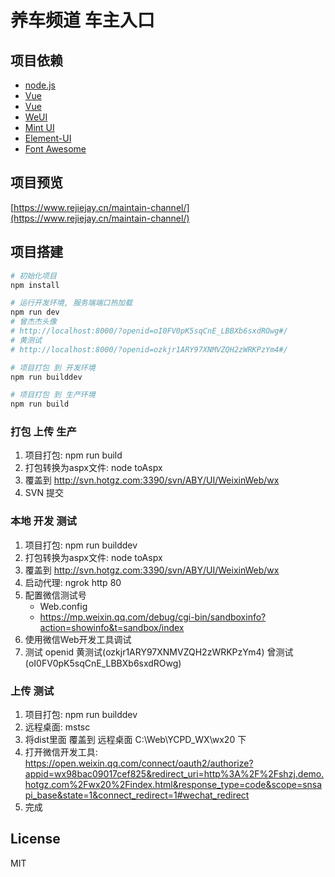 # 养车频道 车主入口

## 项目依赖

- [node.js](http://nodejs.cn/)
- [Vue](https://cn.vuejs.org/)
- [Vue](https://cn.vuejs.org/)
- [WeUI](https://weui.io/)
- [Mint UI](http://mint-ui.github.io/)
- [Element-UI](http://element.eleme.io/)
- [Font Awesome](http://www.bootcss.com/p/font-awesome/)

## 项目预览

[https://www.rejiejay.cn/maintain-channel/](https://www.rejiejay.cn/maintain-channel/)

## 项目搭建

``` bash
# 初始化项目
npm install

# 运行开发环境, 服务端端口热加载
npm run dev
# 曾杰杰头像
# http://localhost:8000/?openid=oI0FV0pK5sqCnE_LBBXb6sxdROwg#/
# 黄测试 
# http://localhost:8000/?openid=ozkjr1ARY97XNMVZQH2zWRKPzYm4#/

# 项目打包 到 开发环境
npm run builddev

# 项目打包 到 生产环境
npm run build

```

### 打包 上传 生产

1. 项目打包: npm run build
2. 打包转换为aspx文件: node toAspx
3. 覆盖到 http://svn.hotgz.com:3390/svn/ABY/UI/WeixinWeb/wx
4. SVN 提交

### 本地 开发 测试

1. 项目打包: npm run builddev
2. 打包转换为aspx文件: node toAspx
3. 覆盖到 http://svn.hotgz.com:3390/svn/ABY/UI/WeixinWeb/wx
4. 启动代理: ngrok http 80
5. 配置微信测试号
    - Web.config
    - https://mp.weixin.qq.com/debug/cgi-bin/sandboxinfo?action=showinfo&t=sandbox/index
6. 使用微信Web开发工具调试
7. 测试 openid 黄测试(ozkjr1ARY97XNMVZQH2zWRKPzYm4) 曾测试(oI0FV0pK5sqCnE_LBBXb6sxdROwg)

### 上传 测试

1. 项目打包: npm run builddev
2. 远程桌面: mstsc
3. 将dist里面 覆盖到 远程桌面 C:\Web\YCPD_WX\wx20 下
4. 打开微信开发工具: https://open.weixin.qq.com/connect/oauth2/authorize?appid=wx98bac09017cef825&redirect_uri=http%3A%2F%2Fshzj.demo.hotgz.com%2Fwx20%2Findex.html&response_type=code&scope=snsapi_base&state=1&connect_redirect=1#wechat_redirect
5. 完成

## License
MIT
